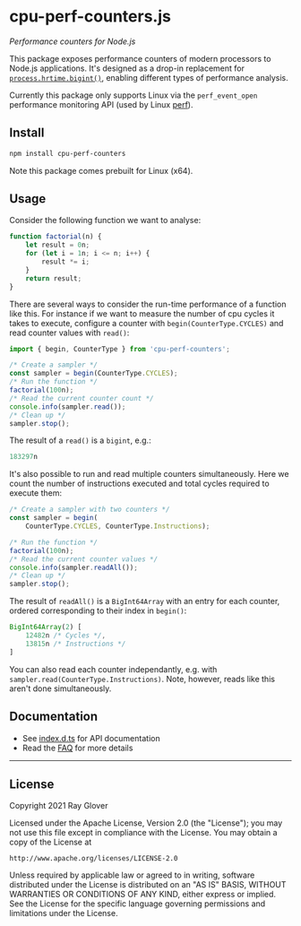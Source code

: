 # cpu-perf-counters.js

_Performance counters for Node.js_

This package exposes performance counters of modern processors to Node.js applications. It's designed as a drop-in replacement for [`process.hrtime.bigint()`](https://nodejs.org/api/process.html#process_process_hrtime_bigint), enabling different types of performance analysis.

Currently this package only supports Linux via the `perf_event_open` performance monitoring API (used by Linux [perf](https://en.wikipedia.org/wiki/Perf_(Linux))).

## Install

```bash
npm install cpu-perf-counters
```

Note this package comes prebuilt for Linux (x64).

## Usage

Consider the following function we want to analyse:

```js
function factorial(n) {
    let result = 0n;
    for (let i = 1n; i <= n; i++) {
        result *= i;
    }
    return result;
}
```

There are several ways to consider the run-time performance of a function like this. For instance if we want to measure the number of cpu cycles it takes to execute, configure a counter with `begin(CounterType.CYCLES)` and read counter values with `read()`:

```js
import { begin, CounterType } from 'cpu-perf-counters';

/* Create a sampler */
const sampler = begin(CounterType.CYCLES);
/* Run the function */
factorial(100n);
/* Read the current counter count */
console.info(sampler.read());
/* Clean up */
sampler.stop();

```

The result of a `read()` is a `bigint`, e.g.:

```js
183297n
```

It's also possible to run and read multiple counters simultaneously. Here we count the number of instructions executed and total cycles required to execute them:

```js
/* Create a sampler with two counters */
const sampler = begin(
    CounterType.CYCLES, CounterType.Instructions);

/* Run the function */
factorial(100n);
/* Read the current counter values */
console.info(sampler.readAll());
/* Clean up */
sampler.stop();
```

The result of `readAll()` is a `BigInt64Array` with an entry for each counter, ordered corresponding to their index in `begin()`:

```js
BigInt64Array(2) [
    12482n /* Cycles */,
    13815n /* Instructions */
]
```

You can also read each counter independantly, e.g. with `sampler.read(CounterType.Instructions)`. Note, however, reads like this aren't done simultaneously.

## Documentation

- See [index.d.ts](./index.d.ts) for API documentation
- Read the [FAQ](./docs/faq.md) for more details

---

## License

Copyright 2021 Ray Glover

Licensed under the Apache License, Version 2.0 (the "License");
you may not use this file except in compliance with the License.
You may obtain a copy of the License at

    http://www.apache.org/licenses/LICENSE-2.0

Unless required by applicable law or agreed to in writing, software
distributed under the License is distributed on an "AS IS" BASIS,
WITHOUT WARRANTIES OR CONDITIONS OF ANY KIND, either express or implied.
See the License for the specific language governing permissions and
limitations under the License.
